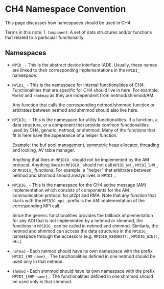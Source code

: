 # CH4 Namespace Convention

This page discusses how namespaces should be used in CH4.

Terms in this note:
    1. `Component`: A set of data structures and/or functions that related to a
       particular functionality.

## Namespaces
- `MPID_` - This is the abstract device interface (ADI). Usually, these names
  are linked to their corresponding implementations in the `MPIDI_` namespace.

- `MPIDI_` - This is the namespace for internal functionalities of CH4.
  Functionalities that are specific for CH4 should live in here. For example,
  `WorkQ` and `rankmap` as they are independent from netmod/shmmod/AM.

  Any function that calls the corresponding netmod/shmmod function or
  arbitrates between netmod and shmmod should also live here.

- `MPIDIU_` - This is the namespace for utility functionalities. If a function,
  a data structure, or a component that provide common functionalities used by
  CH4, generic, netmod, or shmmod. Many of the functions that fit in here have
  the appearance of a helper function.

  Example: the buf pool management, symmetric heap allocator, threading
  and locking, AV table manager.

  Anything that lives in `MPIDIU_` should not be implemented by the  AM 
  protocol. Anything lives in `MPIDIU_` should not call `MPIDI_NM_`,
  `MPIDI_SHM_`, or `MPIDIG_` functions. For example, a "helper" that arbitrates
  between netmod and shmmod should always lives in `MPIDI_`.

- `MPIDIG_` - This is the namespace for the CH4 active message (AM)
  implementation which consists of components for the AM communication protocol
  for pt2pt and RMA. Note that any function that starts with the `MPIDIG_mpi_`
  prefix is the AM implementation of the corresponding MPI call.

  Since the generic functionalities provides the fallback implementation
  for any ADI that is not implemented by a netmod or shmmod, the functions in
  `MPIDIG_` can be called in netmod and shmmod. Similarly, the netmod and
  shmmod can access the data structures in the `MPIDIG_` namespace through the
  accessors (e.g. `MPIDIG_REQUEST()`, `MPIDIG_WIN()`, etc.).

- `netmod` - Each netmod should have its own namespace with the prefix
  `MPIDI_{NM name}_`. The functionalities defined in one netmod should be used
  only in that netmod.

- `shmmod` - Each shmmod should have its own namespace with the prefix
  `MPIDI_{SHM name}_`. The functionalities defined in one shmmod should be used
  only in that shmmod.
